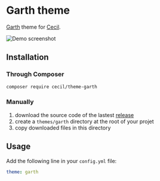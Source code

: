 # Garth theme

[Garth](https://github.com/daviddarnes/garth) theme for [Cecil](https://cecil.app).

![Demo screenshot](https://raw.githubusercontent.com/daviddarnes/garth/master/screenshot.png)

## Installation

### Through Composer

```bash
composer require cecil/theme-garth
```

### Manually

1. download the source code of the lastest [release](https://github.com/Cecilapp/theme-garth/releases)
2. create a `themes/garth` directory at the root of your projet
3. copy downloaded files in this directory

## Usage

Add the following line in your `config.yml` file:

```yaml
theme: garth
```
